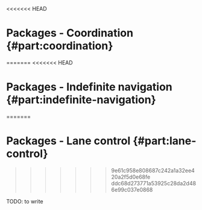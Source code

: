 <<<<<<< HEAD
# Packages - Coordination {#part:coordination}
=======
<<<<<<< HEAD
# Packages - Indefinite navigation {#part:indefinite-navigation}
=======
# Packages - Lane control {#part:lane-control}
>>>>>>> 9e61c958e808687c242a1a32ee420a2f5d0e68fe
>>>>>>> ddc68d273771a53925c28da2d486e99c037e0868

TODO: to write
